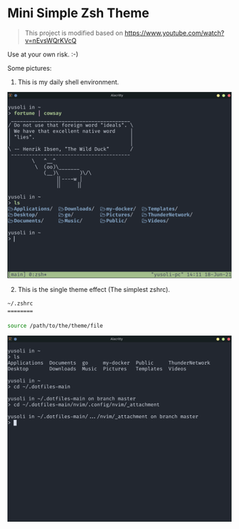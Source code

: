 # Mini Simple Zsh Theme

> This project is modified based on https://www.youtube.com/watch?v=nEvsWQrKVcQ

Use at your own risk. :-)

Some pictures:

1. This is my daily shell environment.

![1](assets/README/image_2021-06-18-14-12-54.png)

2. This is the single theme effect (The simplest zshrc).

```bash
~/.zshrc
========

source /path/to/the/theme/file
```

![1](assets/README/image_2021-06-18-13-56-41.png)
